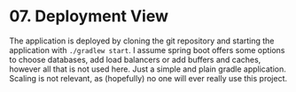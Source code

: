 # 07. Deployment View

The application is deployed by cloning the git repository and starting the application with `./gradlew start`.
I assume spring boot offers some options to choose databases, add load balancers or add buffers and caches,
however all that is not used here.
Just a simple and plain gradle application.
Scaling is not relevant, as (hopefully) no one will ever really use this project.
